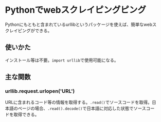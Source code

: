 # Pythonでwebスクレイピングピング
Pythonにもともと含まれているurllibというパッケージを使えば、簡単なwebスクレイピングができる。
## 使いかた
インストール等は不要。`import urllib`で使用可能になる。
## 主な関数
### urllib.request.urlopen('URL')
URLに含まれるコード等の情報を取得する。`.read()`でソースコードを取得。日本語のページの場合、`.read().decode()`で日本語に対応した状態でソースコードを取得できる。
